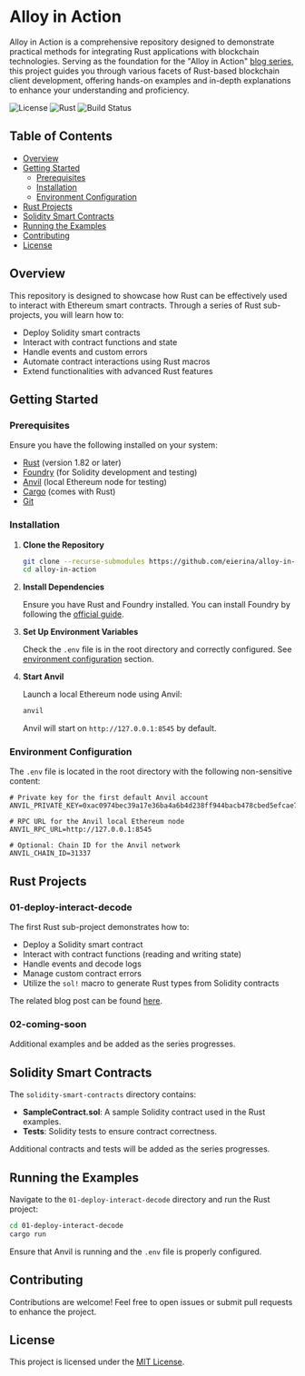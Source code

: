 # Alloy in Action

Alloy in Action is a comprehensive repository designed to demonstrate practical methods for integrating Rust applications with blockchain technologies. Serving as the foundation for the "Alloy in Action" [blog series](https://block-zero.io/blog/alloy-in-action/introduction), this project guides you through various facets of Rust-based blockchain client development, offering hands-on examples and in-depth explanations to enhance your understanding and proficiency.

![License](https://img.shields.io/badge/license-MIT-blue.svg)
![Rust](https://img.shields.io/badge/rust-1.82+-lightgray.svg)
![Build Status](https://img.shields.io/badge/build-passing-brightgreen.svg)

## Table of Contents

- [Overview](#overview)
- [Getting Started](#getting-started)
  - [Prerequisites](#prerequisites)
  - [Installation](#installation)
  - [Environment Configuration](#environment-configuration)
- [Rust Projects](#rust-projects)
- [Solidity Smart Contracts](#solidity-smart-contracts)
- [Running the Examples](#running-the-examples)
- [Contributing](#contributing)
- [License](#license)

## Overview

This repository is designed to showcase how Rust can be effectively used to interact with Ethereum smart contracts. Through a series of Rust sub-projects, you will learn how to:

- Deploy Solidity smart contracts
- Interact with contract functions and state
- Handle events and custom errors
- Automate contract interactions using Rust macros
- Extend functionalities with advanced Rust features

## Getting Started

### Prerequisites

Ensure you have the following installed on your system:

- [Rust](https://www.rust-lang.org/tools/install) (version 1.82 or later)
- [Foundry](https://getfoundry.sh/) (for Solidity development and testing)
- [Anvil](https://book.getfoundry.sh/anvil) (local Ethereum node for testing)
- [Cargo](https://doc.rust-lang.org/cargo/) (comes with Rust)
- [Git](https://git-scm.com/)

### Installation

1. **Clone the Repository**

   ```bash
   git clone --recurse-submodules https://github.com/eierina/alloy-in-action.git
   cd alloy-in-action
   ```

2. **Install Dependencies**

   Ensure you have Rust and Foundry installed. You can install Foundry by following the [official guide](https://book.getfoundry.sh/getting-started/installation).

3. **Set Up Environment Variables**

   Check the `.env` file is in the root directory and correctly configured. See [environment configuration](#environment-configuration) section.

4. **Start Anvil**

   Launch a local Ethereum node using Anvil:

   ```bash
   anvil
   ```
   Anvil will start on `http://127.0.0.1:8545` by default.

### Environment Configuration

The `.env` file is located in the root directory with the following non-sensitive content:

   ```env
   # Private key for the first default Anvil account
   ANVIL_PRIVATE_KEY=0xac0974bec39a17e36ba4a6b4d238ff944bacb478cbed5efcae784d7bf4f2ff80

   # RPC URL for the Anvil local Ethereum node
   ANVIL_RPC_URL=http://127.0.0.1:8545

   # Optional: Chain ID for the Anvil network
   ANVIL_CHAIN_ID=31337
   ```

## Rust Projects

### 01-deploy-interact-decode

The first Rust sub-project demonstrates how to:

- Deploy a Solidity smart contract
- Interact with contract functions (reading and writing state)
- Handle events and decode logs
- Manage custom contract errors
- Utilize the `sol!` macro to generate Rust types from Solidity contracts

The related blog post can be found [here](https://block-zero.io/blog/alloy-in-action/introduction).

### 02-coming-soon

Additional examples and be added as the series progresses.

## Solidity Smart Contracts

The `solidity-smart-contracts` directory contains:

- **SampleContract.sol**: A sample Solidity contract used in the Rust examples.
- **Tests**: Solidity tests to ensure contract correctness.

Additional contracts and tests will be added as the series progresses.

## Running the Examples

Navigate to the `01-deploy-interact-decode` directory and run the Rust project:

```bash
cd 01-deploy-interact-decode
cargo run
```

Ensure that Anvil is running and the `.env` file is properly configured.

## Contributing

Contributions are welcome! Feel free to open issues or submit pull requests to enhance the project.

## License

This project is licensed under the [MIT License](LICENSE).
